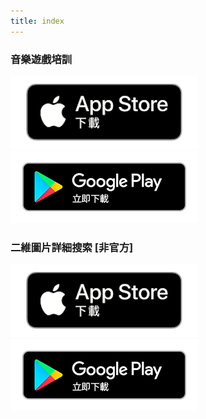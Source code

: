 ```yaml
---
title: index
---
```


### 音樂遊戲培訓

[![App store link](img_appstore_banner.zh-tw.png#imgleft)](https://itunes.apple.com/tw/app/id1088874473?mt=8)[![Google Play link](img_google-play-badge.zh-tw.png#imgleft)](https://play.google.com/store/apps/details?id=jp.hyoromo.VideoSwing)
<div class="clear clear_box"></div>

### 二維圖片詳細搜索 [非官方]

[![App store link](img_appstore_banner.zh-tw.png#imgleft)](https://itunes.apple.com/tw/app/id793248344?mt=8)[![Google Play link](img_google-play-badge.zh-tw.png#imgleft)](https://play.google.com/store/apps/details?id=jp.hyoromo.nijisearch)
<div class="clear clear_box"></div>